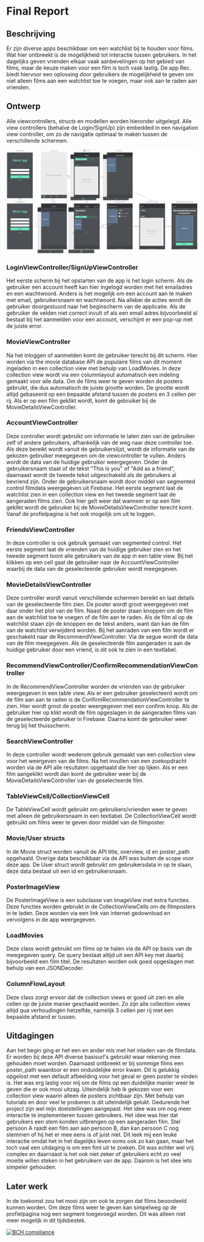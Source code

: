 # Final Report
## Beschrijving
Er zijn diverse apps beschikbaar om een watchlist bij te houden voor films. Wat hier ontbreekt is de mogelijkheid tot interactie tussen gebruikers. In het dagelijks geven vrienden elkaar vaak aanbevelingen op het gebied van films, maar de keuze maken voor een film is toch vaak lastig. De app Rec. biedt hiervoor een oplossing door gebruikers de mogelijkheid te geven om niet alleen films aan een watchlist toe te voegen, maar ook aan te raden aan vrienden.

## Ontwerp
Alle viewcontrollers, structs en modellen worden hieronder uitgelegd. Alle view controllers (behalve de Login/SignUp) zijn embedded in een navigation view controller, om zo de navigatie optimaal te maken tussen de verschillende schermen.

![Storyboard](docs/Storyboard.png)

### LoginViewController/SignUpViewController
Het eerste scherm bij het opstarten van de app is het login scherm. Als de gebruiker een account heeft kan hier ingelogd worden met het emailadres en een wachtwoord. Anders is het mogelijk om een account aan te maken met email, gebruikersnaam en wachtwoord. Na allebei de acties wordt de gebruiker doorgestuurd naar het beginscherm van de applicatie. Als de gebruiker de velden niet correct invult of als een email adres bijvoorbeeld al bestaat bij het aanmelden voor een account, verschijnt er een pop-up met de juiste error.

### MovieViewController
Na het inloggen of aanmelden komt de gebruiker terecht bij dit scherm. Hier worden via the movie database API de populaire films van dit moment ingeladen in een collection view met behulp van LoadMovies. In deze collection view wordt via een columnlayout automatisch een indeling gemaakt voor alle data. Om de films weer te geven worden de posters gebruikt, die dus automatisch de juiste grootte worden. De grootte wordt altijd gebaseerd op een bepaalde afstand tussen de posters en 3 cellen per rij. Als er op een film geklikt wordt, komt de gebruiker bij de MovieDetailsViewController.

### AccountViewController
Deze controller wordt gebruikt om informatie te laten zien van de gebruiker zelf of andere gebruikers, afhankelijk van de weg naar deze controller toe. Als deze bereikt wordt vanuit de gebruikerslijst, wordt de informatie van de gekozen gebruiker meegegeven om de viewcontroller te vullen. Anders wordt de data van de huidige gebruiker weergegeven. Onder de gebruikersnaam staat of de tekst "This is you" of "Add as a friend", daarnaast wordt de tweede tekst uitgeschakeld als de gebruikers al bevriend zijn.  Onder de gebruikersnaam wordt door middel van segmented control filmdata weergegeven uit Firebase. Het eerste segment laat de watchlist zien in een collection view en het tweede segment laat de aangeraden films zien. Ook hier gelt weer dat wanneer er op een film geklikt wordt de gebruiker bij de MovieDetailsViewController terecht komt. Vanaf de profielpagina is het ook mogelijk om uit te loggen. 

### FriendsViewController
In deze controller is ook gebruik gemaakt van segmented control. Het eerste segment laat de vrienden van de huidige gebruiker zien en het tweede segment toont alle gebruikers van de app in een table view. Bij het klikken op een cell gaat de gebruiker naar de AccountViewController waarbij de data van de geselecteerde gebruiker wordt meegegeven. 

### MovieDetailsViewController
Deze controller wordt vanuit verschillende schermen bereikt en laat details van de geselecteerde film zien. De poster wordt groot weergegeven met daar onder het plot van de film. Naast de poster staan knoppen om de film aan de watchlist toe te voegen of de film aan te raden. Als de film al op de watchlist staan zijn de knoppen en de tekst anders, want dan kan de film van de watchlist verwijderd worden. Bij het aanraden van een film wordt er geschakeld naar de RecommendViewController. Via de segue wordt de data van de film meegegeven. Als de geselecteerde film aangeraden is aan de huidige gebruiker door een vriend, is dit ook te zien in een textlabel.

### RecommendViewController/ConfirmRecommendationViewController
In de RecommendViewController worden de vrienden van de gebruiker weergegeven in een table view. Als er een gebruiker geselecteerd wordt om de film aan aan te raden is de ConfirmRecommendationViewController te zien. Hier wordt groot de poster weergegeven met een confirm knop. Als de gebruiker hier op klikt wordt de film opgeslagen in de aangeraden films van de geselecteerde gebruiker in Firebase. Daarna komt de gebruiker weer terug bij het thuisscherm.

### SearchViewController
In deze controller wordt wederom gebruik gemaakt van een collection view voor het weergeven van de films. Na het invullen van een zoekopdracht worden via de API alle resultaten opgehaald die hier op lijken. Als er een film aangeklikt wordt dan komt de gebruiker weer bij de MovieDetailsViewController van de geselecteerde film.

### TableViewCell/CollectionViewCell
De TableViewCell wordt gebruikt om gebruikers/vrienden weer te geven met alleen de gebruikersnaam in een textlabel. De CollectionViewCell wordt gebruikt om films weer te geven door middel van de filmposter.

### Movie/User structs
In de Movie struct worden vanuit de API title, overview, id en poster_path opgehaald. Overige data beschikbaar via de API was buiten de scope voor deze app. De User struct wordt gebruikt om gebruikersdata in op te slaan, deze data bestaat uit een id en gebruikersnaam.

### PosterImageView
De PosterImageView is een subclasse van ImageView met extra functies. Deze functies worden gebruikt in de CollectionViewCells om de filmposters in te laden. Deze worden via een link van internet gedownload en vervolgens in de app weergegeven. 

### LoadMovies
Deze class wordt gebruikt om films op te halen via de API op basis van de meegegeven query. De query bestaat altijd uit een API key met daarbij bijvoorbeeld een film titel. De resultaten worden ook goed opgeslagen met behulp van een JSONDecoder.

### ColumnFlowLayout
Deze class zorgt ervoor dat de collection views er goed uit zien en alle cellen op de juiste manier geschaald worden. Zo zijn alle collection views altijd qua verhoudingen hetzelfde, namelijk 3 cellen per rij met een bepaalde afstand er tussen.

## Uitdagingen
Aan het begin ging er het een en ander mis met het inladen van de filmdata. Er worden bij deze API diverse basisurl's gebruikt waar rekening mee gehouden moet worden. Daarnaast ontbreekt er bij sommige films een poster_path waardoor er een onduidelijke error kwam. Dit is gelukkig opgelost met een default afbeelding voor het geval er geen poster te vinden is.
Het was erg lastig voor mij om de films op een duidelijke manier weer te geven die er ook mooi uitzag. Uiteindelijk heb ik gekozen voor een collection view waarin alleen de posters zichtbaar zijn. Met behulp van tutorials en door veel te proberen is dit uiteindelijk gelukt. Gedurende het project zijn wel mijn doelstellingen aangepast. Het idee was om nog meer interactie te implementeren tussen gebruikers. Het idee was hier dat gebruikers een stem konden uitbrengen op een aangeraden film. Stel persoon A raadt een film aan aan persoon B, dan kan persoon C nog stemmen of hij het er mee eens is of juist niet. Dit leek mij een leuke interactie omdat het in het dagelijks leven soms ook zo kan gaan, maar het toch vaal een uitdaging is om een fiml uit te zoeken. Dit was echter wel vrij complex en daarnaast is het ook niet zeker of gebruikers echt zo veel moeite willen steken in het gebruikern van de app. Daarom is het idee iets simpeler gehouden.

## Later werk
In de toekomst zou het mooi zijn om ook te zorgen dat films beoordeeld kunnen worden. Om deze films weer te geven kan simpelweg op de profielpagina nog een segment toegevoegd worden. Dit was alleen niet meer mogelijk in dit tijdsbestek.

[![BCH compliance](https://bettercodehub.com/edge/badge/SophieEnsing/Programmeerproject?branch=master)](https://bettercodehub.com/)
